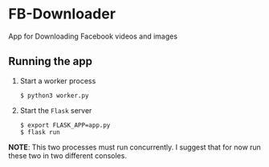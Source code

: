 # FB-Downloader
App for Downloading Facebook videos and images

## Running the app

1. Start a worker process
    
    ```console
    $ python3 worker.py
    ```

2. Start the `Flask` server
    
    ```console
    $ export FLASK_APP=app.py
    $ flask run
    ```

__NOTE__: This two processes must run concurrently. I suggest that for now run these two in two different consoles.
